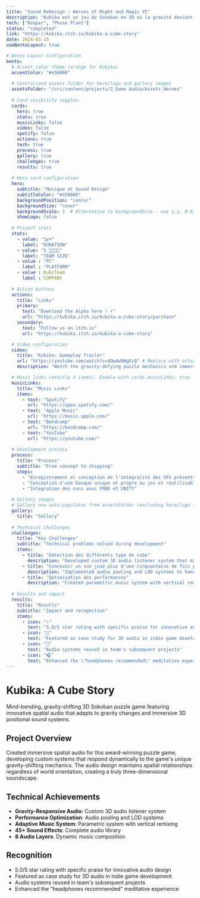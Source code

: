 ```yaml
---
title: "Sound ReDesign : Heroes of Might and Magic VI"
description: "Kubika est un jeu de Sokoban en 3D où la gravité devient votre meilleur allié… ou votre pire ennemi ! Actuellement en développement, j’assure le Sound-Design  et l’Intégration Audio du projet"
tech: ["Reaper", "Phase Plant"]
status: "completed"
link: "https://kubika.itch.io/kubika-a-cube-story"
date: 2024-03-15
useBentoLayout: true

# Bento Layout Configuration
bento:
  # Accent color theme (orange for Kubika)
  accentColor: "#e50000"
  
  # Centralized assets folder for hero/logo and gallery images
  assetsFolder: "/src/content/projects/2_Game Audio/Assets_Heroes"
  
  # Card visibility toggles
  cards:
    hero: true
    stats: true
    musicLinks: false
    video: false
    spotify: false
    actions: true
    tech: true
    process: true
    gallery: true
    challenges: true
    results: true
  
  # Hero card configuration
  hero:
    subtitle: "Musique et Sound Design"
    subtitleColor: "#e50000"
    backgroundPosition: "center"
    backgroundSize: "cover"
    backgroundScale: 1  # Alternative to backgroundSize - use 1.1, 0.9, etc.
    showLogo: false
  
  # Project stats
  stats:
    - value: "1y+"
      label: "DURATION"
    - value: "5 👨‍👩‍👦‍👦"
      label: "TEAM SIZE"
    - value : "PC"
      label : "PLATFORM"
    - value : KubiTeam
      label : COMPANY
  
  # Action buttons
  actions:
    title: "Links"
    primary:
      text: "Download the Alpha here ! ⬇️"
      url: "https://kubika.itch.io/kubika-a-cube-story/purchase"
    secondary:
      text: "Follow us on itch.io"
      url: "https://kubika.itch.io/kubika-a-cube-story"

  # Video configuration
  video:
    title: "Kubika: Gameplay Trailer"
    url: "https://youtube.com/watch?v=dQw4w9WgXcQ" # Replace with actual Kubika trailer
    description: "Watch the gravity-defying puzzle mechanics and immersive 3D audio in action"

  # Music links (exactly 4 items). Enable with cards.musicLinks: true
  musicLinks:
    title: "Music Links"
    items:
      - text: "Spotify"
        url: "https://open.spotify.com/"
      - text: "Apple Music"
        url: "https://music.apple.com/"
      - text: "Bandcamp"
        url: "https://bandcamp.com/"
      - text: "YouTube"
        url: "https://youtube.com/"
  
  # Development process
  process:
    title: "Process"
    subtitle: "From concept to shipping"
    steps:
      - "Enregistrement et conception de l'intégralité des SFX présents dans le jeu"
      - "Conception d'une banque unique et propre au jeu et réutilisable pour le studio KubiTeam"
      - "Intégration des sons avec FMOD et UNITY"
  
  # Gallery images
  # Gallery now auto-populates from assetsFolder (excluding hero/logo files)
  gallery:
    title: "Gallery"
  
  # Technical challenges
  challenges:
    title: "Key Challenges"
    subtitle: "Technical problems solved during development"
    items:
      - title: "Détection des différents type de cube"
        description: "Developed custom 3D audio listener system that maintains spatial relationships regardless of world orientation"
      - title: "Concevoir un son joué plus d'une cinquantaine de fois par minute et le rendre plaisant"
        description: "Implemented audio pooling and LOD systems to handle complex 3D audio without performance impact"
      - title: "Optimisation des performances"
        description: "Created parametric music system with vertical remixing for seamless emotional transitions"
  
  # Results and impact
  results:
    title: "Results"
    subtitle: "Impact and recognition"
    items:
      - icon: "⭐"
        text: "5.0/5 star rating with specific praise for innovative audio design"
      - icon: "🎯"
        text: "Featured as case study for 3D audio in indie game development"
      - icon: "🔄"
        text: "Audio systems reused in team's subsequent projects"
      - icon: "🎧"
        text: "Enhanced the \"headphones recommended\" meditative experience"
---
```


# Kubika: A Cube Story

Mind-bending, gravity-shifting 3D Sokoban puzzle game featuring innovative spatial audio that adapts to gravity changes and immersive 3D positional sound systems.

## Project Overview

Created immersive spatial audio for this award-winning puzzle game, developing custom systems that respond dynamically to the game's unique gravity-shifting mechanics. The audio design maintains spatial relationships regardless of world orientation, creating a truly three-dimensional soundscape.

## Technical Achievements

- **Gravity-Responsive Audio**: Custom 3D audio listener system
- **Performance Optimization**: Audio pooling and LOD systems  
- **Adaptive Music System**: Parametric system with vertical remixing
- **45+ Sound Effects**: Complete audio library
- **8 Audio Layers**: Dynamic music composition

## Recognition

- 5.0/5 star rating with specific praise for innovative audio design
- Featured as case study for 3D audio in indie game development
- Audio systems reused in team's subsequent projects
- Enhanced the "headphones recommended" meditative experience
